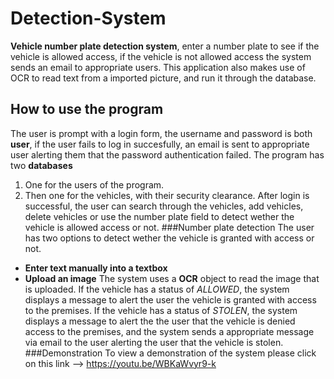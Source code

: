 # Detection-System
**Vehicle number plate detection system**, enter a number plate to see if the vehicle is allowed access, if the vehicle is not allowed access the system sends an email to appropriate users. This application also makes use of OCR to read text from a imported picture, and run it through the database.   
## How to use the program
The user is prompt with a login form, the username and password is both **user**, if the user fails to log in succesfully, an email is sent to appropriate user alerting them that the password authentication failed. The program has two **databases** 
1. One for the users of the program. 
2. Then one for the vehicles, with their security clearance.
After login is successful, the user can search through the vehicles, add vehicles, delete vehicles or use the number plate field to detect wether the vehicle is allowed access or not. 
###Number plate detection
The user has two options to detect wether the vehicle is granted with access or not.
- **Enter text manually into a textbox**
- **Upload an image** 
The system uses a **OCR** object to read the image that is uploaded. If the vehicle has a status of *ALLOWED*, the system displays a message to alert the user the vehicle is granted with access to the premises. If the vehicle has a status of *STOLEN*, the system displays a message to alert the the user that the vehicle is denied access to the premises, and the system sends a appropriate message via email to the user alerting the user that the vehicle is stolen. 
###Demonstration
To view a demonstration of the system please click on this link --> https://youtu.be/WBKaWvyr9-k 

